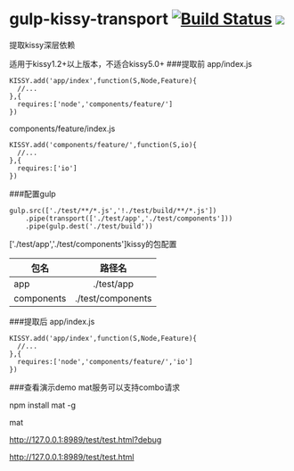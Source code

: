 # gulp-kissy-transport [![Build Status](http://img.shields.io/travis/sprying/gulp-kissy-transport.svg)](https://travis-ci.org/sprying/gulp-kissy-transport.svg) [![](http://img.shields.io/npm/v/gulp-kissy-transport.svg?style=flat)](https://www.npmjs.org/package/gulp-kissy-transport)
提取kissy深层依赖

适用于kissy1.2+以上版本，不适合kissy5.0+
###提取前
app/index.js

    KISSY.add('app/index',function(S,Node,Feature){
      //...
    },{
      requires:['node','components/feature/']
    })

components/feature/index.js

    KISSY.add('components/feature/',function(S,io){
      //...
    },{
      requires:['io']
    })

###配置gulp    

    gulp.src(['./test/**/*.js','!./test/build/**/*.js'])
        .pipe(transport(['./test/app','./test/components']))
        .pipe(gulp.dest('./test/build'))

['./test/app','./test/components']kissy的包配置
    
| 包名        | 路径名              |
| ------------|:-------------------:|
| app         | ./test/app          |
| components  | ./test/components   |

###提取后
app/index.js

    KISSY.add('app/index',function(S,Node,Feature){
      //...
    },{
      requires:['node','components/feature/','io']
    })
###查看演示demo
mat服务可以支持combo请求

npm install mat -g

mat

http://127.0.0.1:8989/test/test.html?debug

http://127.0.0.1:8989/test/test.html
